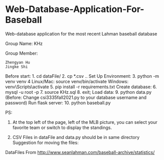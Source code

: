 # Web-Database-Application-For-Baseball
Web-database application for the most recent Lahman baseball database


Group Name: KHz

Group Member:

    Zhengyan Hu
    Jingke Shi
    

Before start:
        1. cd dataFile/
        2. cp *.csv .. 
    Set Up Environment:
        3. python -m venv venv
        4  Linux/Mac: source venv/bin/activate 
           Windows: venv\Scripts\activate
        5. pip install -r requirements.txt
    Create database:
        6. mysql -u root -p
        7. source KHz.sql
        8. exit;
    Load data: 
        9. python data.py
        (Before: Change csi3335fall2021.py to your database username and password)
    Run flask server:
        10. python baseball.py
    

PS: 

1. At the top left of the page, left of the MLB picture, you can select your favorite team or switch to display the standings.
 
2. CSV Files in dataFile and data.py should be in same directory
   Suggestion for moving the files:


DataFiles From http://www.seanlahman.com/baseball-archive/statistics/
